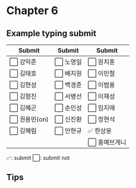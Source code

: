 # Chapter 6

## Example typing submit

|Submit|Submit|Submit|
| ----- | ----- | ----- |
|⬜️ 강익준     |⬜️ 노영일 |⬜️ 원치훈     |
|⬜️ 김태호     |⬜️ 배지원 |⬜️ 이민철     |
|⬜️ 김현성     |⬜️ 백경준 |⬜️ 이범용     |
|⬜️ 김형진     |⬜️ 서병선 |⬜️ 이재성     |
|⬜️ 김혜곤     |⬜️ 손민성 |⬜️ 임지애     |
|⬜️ 권용민(on) |⬜️ 신진환 |⬜️ 정현석     |
|⬜️ 김혜림     |⬜️ 안현규 |✅ 한상윤     |
|             |         |⬜️ 홍예브게니  |


✅: submit
⬜️: submit not

## Tips